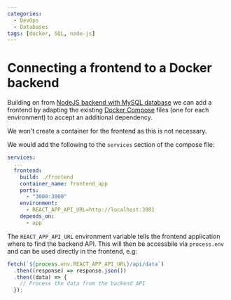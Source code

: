 ```yaml
---
categories:
  - DevOps
  - Databases
tags: [docker, SQL, node-js]
---
```


# Connecting a frontend to a Docker backend

Building on from
[NodeJS backend with MySQL database](/DevOps/Docker/Docker_Examples/Node_and_MySQL_db.md)
we can add a frontend by adapting the existing
[Docker Compose](/DevOps/Docker/Docker_Compose.md) files (one for each
environment) to accept an additional dependency.

We won't create a container for the frontend as this is not necessary.

We would add the following to the `services` section of the compose file:

```yml
services:
  ...
  frontend:
    build: ./frontend
    container_name: frontend_app
    ports:
      - "3000:3000"
    environment:
      - REACT_APP_API_URL=http://localhost:3001
    depends_on:
      - app
```

The `REACT_APP_API_URL` environment variable tells the frontend application
where to find the backend API. This will then be accessbile via `process.env`
and can be used directly in the frontend, e.g:

```js
fetch(`${process.env.REACT_APP_API_URL}/api/data`)
  .then((response) => response.json())
  .then((data) => {
    // Process the data from the backend API
  });
```
